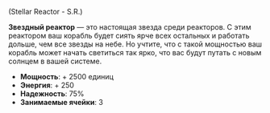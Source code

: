 (Stellar Reactor - S.R.)

**Звездный реактор** — это настоящая звезда среди реакторов. С этим реактором ваш корабль будет сиять ярче всех остальных и работать дольше, чем все звезды на небе. Но учтите, что с такой мощностью ваш корабль может начать светиться так ярко, что вас будут путать с новым солнцем в вашей системе.

- **Мощность**: + 2500 единиц
- **Энергия**: + 250
- **Надежность**: 75%
- **Занимаемые ячейки**: 3